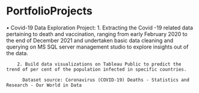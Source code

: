 # PortfolioProjects
•	Covid-19 Data Exploration Project:
        1. Extracting the Covid -19 related data pertaining to death and vaccination, ranging from early February 2020 to the end of December 2021 and undertaken basic data                cleaning and querying on MS SQL server management studio to explore insights out of the data.
        
        2. Build data visualizations on Tableau Public to predict the trend of per cent of the population infected in specific countries.

          Dataset source: Coronavirus (COVID-19) Deaths - Statistics and Research - Our World in Data
